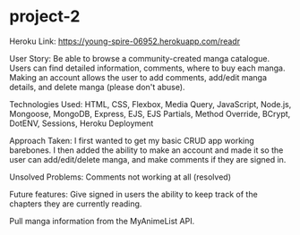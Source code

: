 # project-2

Heroku Link: https://young-spire-06952.herokuapp.com/readr

User Story:
Be able to browse a community-created manga catalogue. Users can find detailed information, comments, where to buy each manga. Making an account allows the user to add comments, add/edit manga details, and delete manga (please don't abuse).

Technologies Used:
HTML, CSS, Flexbox, Media Query, JavaScript, Node.js, Mongoose, MongoDB, Express, EJS, EJS Partials, Method Override, BCrypt, DotENV, Sessions, Heroku Deployment

Approach Taken:
I first wanted to get my basic CRUD app working barebones. I then added the ability to make an account and made it so the user can add/edit/delete manga, and make comments if they are signed in.

Unsolved Problems:
Comments not working at all (resolved)

Future features:
Give signed in users the ability to keep track of the chapters they are currently reading.

Pull manga information from the MyAnimeList API.
